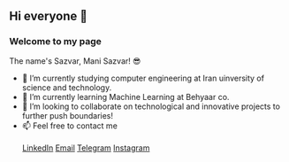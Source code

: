 ## Hi everyone 👋
<h3>Welcome to my page</h3> 
The name's Sazvar, Mani Sazvar! 😎

- 🔭 I’m currently studying computer engineering at Iran uinversity of science and technology.
- 🌱 I’m currently learning Machine Learning at Behyaar co.
- 👯 I’m looking to collaborate on technological and innovative projects to further push boundaries!
- 📫 Feel free to contact me
<br><br>
<a href="https://www.linkedin.com/in/mani-sazvar-0a4918337" target="_blank">LinkedIn</a>
<a href="mailto:manisazvar2006@gmail.com">Email</a>
<a href="https://t.me/Mani_The_Great" target="_blank">Telegram</a>
<a href="https://instagram.com/mani.the_great" target="_blank">Instagram</a>
